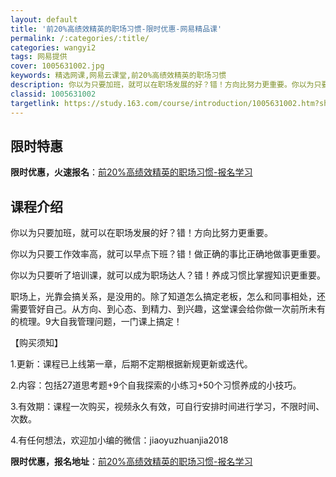 ```yaml
---
layout: default
title: '前20%高绩效精英的职场习惯-限时优惠-网易精品课'
permalink: /:categories/:title/
categories: wangyi2
tags: 网易提供
cover: 1005631002.jpg
keywords: 精选网课,网易云课堂,前20%高绩效精英的职场习惯
description: 你以为只要加班，就可以在职场发展的好？错！方向比努力更重要。你以为只要工作效率高，就可以早点下班？错！做正确的事比正确地
classid: 1005631002
targetlink: https://study.163.com/course/introduction/1005631002.htm?share=1&shareId=1025206652&utm_campaign=share&utm_medium=iphoneShare&utm_source=&utm_u=1025206652
---
```


## 限时特惠

**限时优惠，火速报名**：[前20%高绩效精英的职场习惯-报名学习](https://study.163.com/course/introduction/1005631002.htm?share=1&shareId=1025206652&utm_campaign=share&utm_medium=iphoneShare&utm_source=&utm_u=1025206652)

## 课程介绍

你以为只要加班，就可以在职场发展的好？错！方向比努力更重要。

你以为只要工作效率高，就可以早点下班？错！做正确的事比正确地做事更重要。

你以为只要听了培训课，就可以成为职场达人？错！养成习惯比掌握知识更重要。



职场上，光靠会搞关系，是没用的。除了知道怎么搞定老板，怎么和同事相处，还需要管好自己。从方向、到心态、到精力、到兴趣，这堂课会给你做一次前所未有的梳理。9大自我管理问题，一门课上搞定！



【购买须知】

1.更新：课程已上线第一章，后期不定期根据新规更新或迭代。

2.内容：包括27道思考题+9个自我探索的小练习+50个习惯养成的小技巧。

3.有效期：课程一次购买，视频永久有效，可自行安排时间进行学习，不限时间、次数。

4.有任何想法，欢迎加小编的微信：jiaoyuzhuanjia2018

**限时优惠，报名地址**：[前20%高绩效精英的职场习惯-报名学习](https://study.163.com/course/introduction/1005631002.htm?share=1&shareId=1025206652&utm_campaign=share&utm_medium=iphoneShare&utm_source=&utm_u=1025206652)

